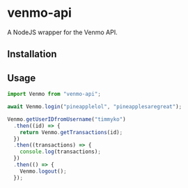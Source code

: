 # venmo-api

A NodeJS wrapper for the Venmo API.

## Installation

## Usage

```js
import Venmo from "venmo-api";

await Venmo.login("pineapplelol", "pineapplesaregreat");

Venmo.getUserIDfromUsername("timmyko")
  .then((id) => {
    return Venmo.getTransactions(id);
  })
  .then((transactions) => {
    console.log(transactions);
  })
  .then(() => {
    Venmo.logout();
  });
```
